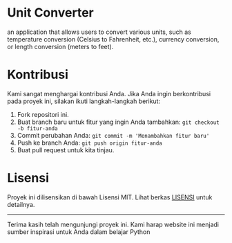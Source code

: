 # Unit Converter

 an application that allows users to convert various units, such as temperature conversion (Celsius to Fahrenheit, etc.), currency conversion, or length conversion (meters to feet).

# Kontribusi
Kami sangat menghargai kontribusi Anda. Jika Anda ingin berkontribusi pada proyek ini, silakan ikuti langkah-langkah berikut:
1. Fork repositori ini.
2. Buat branch baru untuk fitur yang ingin Anda tambahkan: `git checkout -b fitur-anda`
3. Commit perubahan Anda: `git commit -m 'Menambahkan fitur baru'`
4. Push ke branch Anda: `git push origin fitur-anda`
5. Buat pull request untuk kita tinjau.

# Lisensi
Proyek ini dilisensikan di bawah Lisensi MIT. Lihat berkas [LISENSI](https://docs.github.com/en/repositories/managing-your-repositorys-settings-and-features/customizing-your-repository/licensing-a-repository) untuk detailnya.

---

Terima kasih telah mengunjungi proyek ini. Kami harap website ini menjadi sumber inspirasi untuk Anda dalam belajar Python
